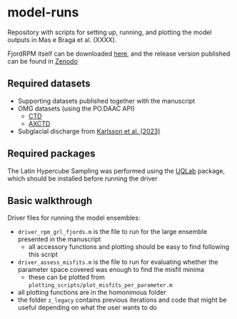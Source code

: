 # model-runs

Repository with scripts for setting up, running, and plotting the model outputs in Mas e Braga et al. (XXXX). 

FjordRPM itself can be downloaded [here](https://github.com/fjord-mix/fjordrpm), and the release version published can be found in [Zenodo](https://doi.org/10.5281/zenodo.14536606)

## Required datasets

- Supporting datasets published together with the manuscript
- OMG datasets (using the PO.DAAC API)
    - [CTD](https://doi.org/10.5067/OMGEV-CTDS1)
    - [AXCTD](https://doi.org/10.5067/OMGEV-AXCT1)
- Subglacial discharge from [Karlsson et al. (2023)](https://doi.org/10.22008/FK2/BOVBVR)

## Required packages
The Latin Hypercube Sampling was performed using the [UQLab](https://www.uqlab.com/) package, which should be installed before running the driver

## Basic walkthrough
Driver files for running the model ensembles:
- `driver_rpm_grl_fjords.m` is the file to run for the large ensemble presented in the manuscript
    - all accessory functions and plotting should be easy to find following this script
- `driver_assess_misfits.m` is the file to run for evaluating whether the parameter space covered was enough to find the misfit minima
    - these can be plotted from `plotting_scripts/plot_misfits_per_parameter.m`
- all plotting functions are in the homonimous folder
- the folder `z_legacy` contains previous iterations and code that might be useful depending on what the user wants to do

